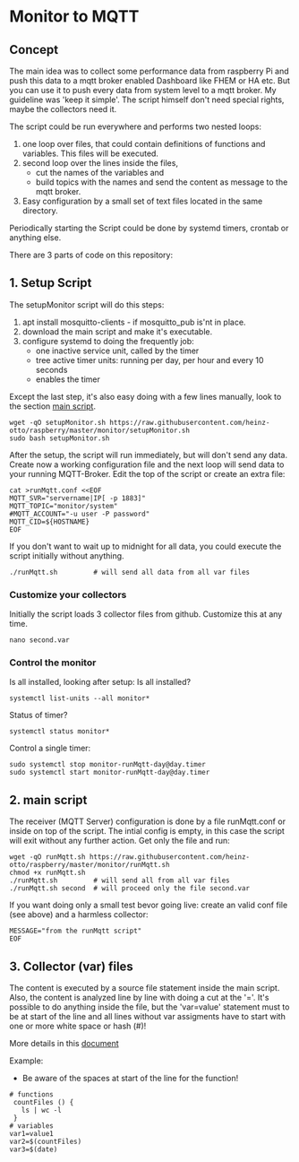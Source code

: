 # Monitor to MQTT
## Concept
The main idea was to collect some performance data from raspberry Pi and push this data to a mqtt broker enabled Dashboard like FHEM or HA etc. But you can use it to push every data from system level to a mqtt broker. My guideline was 'keep it simple'. The script himself don't need special rights, maybe the collectors need it.

The script could be run everywhere and performs two nested loops:
1. one loop over files, that could contain definitions of functions and variables. This files will be executed.
2. second loop over the lines inside the files, 
   - cut the names of the variables and 
   - build topics with the names and send the content as message to the mqtt broker.
3. Easy configuration by a small set of text files located in the same directory. 

Periodically starting the Script could be done by systemd timers, crontab or anything else. 

There are 3 parts of code on this repository: 
## 1. Setup Script
The setupMonitor script will do this steps:
1. apt install mosquitto-clients - if mosquitto_pub is'nt in place.
2. download the main script and make it's executable.
3. configure systemd to doing the frequently job:
   - one inactive service unit, called by the timer
   - tree active timer units: running per day, per hour and every 10 seconds
   - enables the timer

Except the last step, it's also easy doing with a few lines manually, look to the section [main script](README.md#2-main-script).

```
wget -qO setupMonitor.sh https://raw.githubusercontent.com/heinz-otto/raspberry/master/monitor/setupMonitor.sh
sudo bash setupMonitor.sh
```
After the setup, the script will run immediately, but will don't send any data.
Create now a working configuration file and the next loop will send data to your running MQTT-Broker. Edit the top of the script or create an extra file:
```
cat >runMqtt.conf <<EOF
MQTT_SVR="servername|IP[ -p 1883]"
MQTT_TOPIC="monitor/system"
#MQTT_ACCOUNT="-u user -P password"
MQTT_CID=${HOSTNAME}
EOF
```
If you don't want to wait up to midnight for all data, you could execute the script initially without anything.
```
./runMqtt.sh         # will send all data from all var files
```
### Customize your collectors 
Initially the script loads 3 collector files from github. Customize this at any time. 
```
nano second.var
```

### Control the monitor
Is all installed, looking after setup: Is all installed?
```
systemctl list-units --all monitor*
```
Status of timer?
```
systemctl status monitor*
```
Control a single timer:
```
sudo systemctl stop monitor-runMqtt-day@day.timer
sudo systemctl start monitor-runMqtt-day@day.timer
```
## 2. main script 
The receiver (MQTT Server) configuration is done by a file runMqtt.conf or inside on top of the script. The intial config is empty, in this case the script will exit without any further action. Get only the file and run:
```
wget -qO runMqtt.sh https://raw.githubusercontent.com/heinz-otto/raspberry/master/monitor/runMqtt.sh
chmod +x runMqtt.sh
./runMqtt.sh         # will send all from all var files
./runMqtt.sh second  # will proceed only the file second.var
```
If you want doing only a small test bevor going live: create an valid conf file (see above) and a harmless collector:
```cat >seond.var <<EOF
MESSAGE="from the runMqtt script"
EOF
```
## 3. Collector (var) files
The content is executed by a source file statement inside the main script. Also, the content is analyzed line by line with doing a cut at the '='.
It's possible to do anything inside the file, but the 'var=value' statement must to be at start of the line and all lines without var assigments have to start with one or more white space or hash (#)!

More details in this [document](getValues.md)

Example:
* Be aware of the spaces at start of the line for the function!
```
# functions
 countFiles () {
   ls | wc -l
 }
# variables
var1=value1
var2=$(countFiles)
var3=$(date)
```
